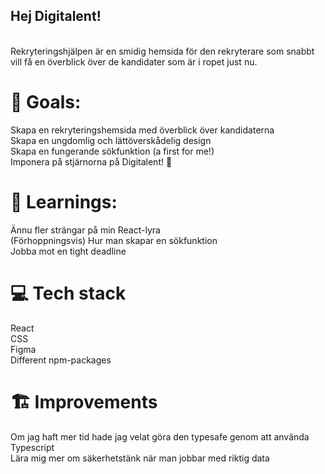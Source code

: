 <h2>Hej Digitalent!</h2> <br>
Rekryteringshjälpen är en smidig hemsida för den rekryterare som snabbt vill få en överblick över de kandidater som är i ropet just nu.

<h1>🏁 Goals:</h1>
Skapa en rekryteringshemsida med överblick över kandidaterna<br>
Skapa en ungdomlig och lättöverskådelig design<br>
Skapa en fungerande sökfunktion (a first for me!)<br>
Imponera på stjärnorna på Digitalent! 🌟
 
<h1>📕 Learnings:</h1>
Ännu fler strängar på min React-lyra<br>
(Förhoppningsvis) Hur man skapar en sökfunktion<br>
Jobba mot en tight deadline<br>

<h1>💻 Tech stack</h1>
React<br>
CSS<br>
Figma<br>
Different npm-packages <br>

<h1>🏗️ Improvements</h1>
Om jag haft mer tid hade jag velat göra den typesafe genom att använda Typescript<br>
Lära mig mer om säkerhetstänk när man jobbar med riktig data<br>
